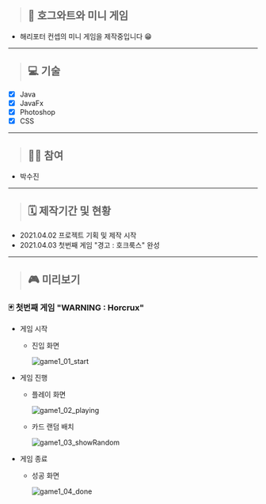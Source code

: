 > ## 🏰 호그와트와 미니 게임
- 해리포터 컨셉의 미니 게임을 제작중입니다 😁
___
> ## 💻 기술
- [x] Java
- [x] JavaFx
- [x] Photoshop
- [x] CSS
___
> ## 🙋‍♀️ 참여
- 박수진
___
> ## 🗓 제작기간 및 현황
- 2021.04.02 프로젝트 기획 및 제작 시작
- 2021.04.03 첫번째 게임 "경고 : 호크룩스" 완성
___
> ## 🎮 미리보기
### 🃏 첫번째 게임 "WARNING : Horcrux"
- 게임 시작
   - 진입 화면
   
      ![game1_01_start](https://user-images.githubusercontent.com/76279992/113470093-cd43bc00-948d-11eb-9eb3-b1788d2fa5bd.gif)

- 게임 진행
   - 플레이 화면
   
      ![game1_02_playing](https://user-images.githubusercontent.com/76279992/113470095-ce74e900-948d-11eb-8e5b-b6a0e833dc6d.gif)
   
   - 카드 랜덤 배치
   
      ![game1_03_showRandom](https://user-images.githubusercontent.com/76279992/113470098-cf0d7f80-948d-11eb-9de0-8de7fc8c53ee.gif)

- 게임 종료
   - 성공 화면
   
      ![game1_04_done](https://user-images.githubusercontent.com/76279992/113470099-cfa61600-948d-11eb-8927-c29a8b748272.gif)

